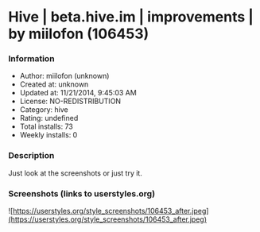 # Hive | beta.hive.im | improvements | by miilofon (106453)

### Information
- Author: miilofon (unknown)
- Created at: unknown
- Updated at: 11/21/2014, 9:45:03 AM
- License: NO-REDISTRIBUTION
- Category: hive
- Rating: undefined
- Total installs: 73
- Weekly installs: 0


### Description
Just look at the screenshots or just try it.


### Screenshots (links to userstyles.org)
![https://userstyles.org/style_screenshots/106453_after.jpeg](https://userstyles.org/style_screenshots/106453_after.jpeg)



